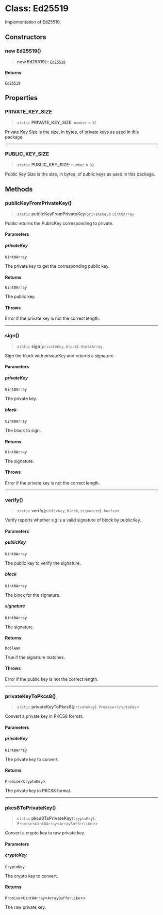 # Class: Ed25519

Implementation of Ed25519.

## Constructors

### new Ed25519()

> **new Ed25519**(): [`Ed25519`](Ed25519.md)

#### Returns

[`Ed25519`](Ed25519.md)

## Properties

### PRIVATE\_KEY\_SIZE

> `static` **PRIVATE\_KEY\_SIZE**: `number` = `32`

Private Key Size is the size, in bytes, of private keys as used in this package.

***

### PUBLIC\_KEY\_SIZE

> `static` **PUBLIC\_KEY\_SIZE**: `number` = `32`

Public Key Size is the size, in bytes, of public keys as used in this package.

## Methods

### publicKeyFromPrivateKey()

> `static` **publicKeyFromPrivateKey**(`privateKey`): `Uint8Array`

Public returns the PublicKey corresponding to private.

#### Parameters

##### privateKey

`Uint8Array`

The private key to get the corresponding public key.

#### Returns

`Uint8Array`

The public key.

#### Throws

Error if the private key is not the correct length.

***

### sign()

> `static` **sign**(`privateKey`, `block`): `Uint8Array`

Sign the block with privateKey and returns a signature.

#### Parameters

##### privateKey

`Uint8Array`

The private key.

##### block

`Uint8Array`

The block to sign.

#### Returns

`Uint8Array`

The signature.

#### Throws

Error if the private key is not the correct length.

***

### verify()

> `static` **verify**(`publicKey`, `block`, `signature`): `boolean`

Verify reports whether sig is a valid signature of block by publicKey.

#### Parameters

##### publicKey

`Uint8Array`

The public key to verify the signature.

##### block

`Uint8Array`

The block for the signature.

##### signature

`Uint8Array`

The signature.

#### Returns

`boolean`

True if the signature matches.

#### Throws

Error if the public key is not the correct length.

***

### privateKeyToPkcs8()

> `static` **privateKeyToPkcs8**(`privateKey`): `Promise`\<`CryptoKey`\>

Convert a private key in PKCS8 format.

#### Parameters

##### privateKey

`Uint8Array`

The private key to convert.

#### Returns

`Promise`\<`CryptoKey`\>

The private key in PKCS8 format.

***

### pkcs8ToPrivateKey()

> `static` **pkcs8ToPrivateKey**(`cryptoKey`): `Promise`\<`Uint8Array`\<`ArrayBufferLike`\>\>

Convert a crypto key to raw private key.

#### Parameters

##### cryptoKey

`CryptoKey`

The crypto key to convert.

#### Returns

`Promise`\<`Uint8Array`\<`ArrayBufferLike`\>\>

The raw private key.
